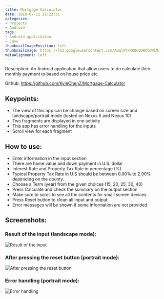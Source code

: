 ```yaml
---
title: Mortgage Calculator
date: 2018-07-11 21:23:31
categories:
- Projects
- Android
tags:
- Android application
- Java
thumbnailImagePosition: left
thumbnailImage: https://lh3.googleusercontent.com/AOqlVYxNKQ6OURCtdWiMzZ-j_5alYyuGmFuaGsfMGdkLfZ7KRG5hhEQUjlJXn8GKl0KIda4ViaaVJtePKEXSL8Z5WIYOLaHbdWl0Y5WEeyuMrOR4x0qcuCvyCx2VLV1OUmdByYuIjDF8pGHWgB64pdLC5q2FDzJ3MtfEgDeiDpU8xoIDAX_GHHO_bxc3TjpwD3PS7AmFlVuhmaopmI7CXOlM6gG1wQCquv-GuoVySeUmf3VGvzyjoJFHM38QwUvQkWiDpQl2Y9bK0F9gaacuIcJhRXQ_EOJTZC0y1UV2kJ8qv0kbHFWjmLEQgt-VgRPTxr8I6xcQ-Qn-RP3n_wkp3wsT-GyDpTuxGWGwSMcimkxL2YlmZK21ESsflzfQJW0LFYKz9ypt7ZI1jwYHdyXKWNS753dWqQYZRwma94RmAhE_rnuU0Ziu-zf_1YglQHEm3RBwHn-wbIwPT3viJHpqA1jc6eOrDhBI9zHDKmf_YrtVILPYhjcjb6S6yKITdwMmnjDPPhzN7H3e4dqOTMzz8Dm-fS3LqKfCsWfmBB3o4pgqaZia6yqK36AiAIEzO3Fma4uzp1sC9knMQa_WIRvLelUltimgvOEVYnOG4j8=w1000-no-tmp.jpg
metaAlignment: left
---
```

Description: An Android application that allow users to do calculate their monthly payment to based on house price etc.

Github: https://github.com/KyleChenZ/Mortgage-Calculator

<!--more-->

## Keypoints:
- The view of this app can be change based on screen size and landscape/portrait mode (tested on Nexus 5 and Nexus 10)
- Two fragments are displayed in one activity
- This app has error handling for the inputs
- Scroll view for each fragment

## How to use:
- Enter information in the input section
- There are home value and down payment in U.S. dollar
- Interest Rate and Property Tax Rate in percentage (%)
- Typical Property Tax Rate in U.S should be between 0.00% to 2.00% depending on the county.
- Choose a Term (year) from the given choices (15, 20, 25, 30, 40)
- Press Calculate and check the summary on the output section
- Make sure to scroll to see all the contents for small screen devices
- Press Reset button to clean all input and output
- Error messages will be shown if some information are not provided

## Screenshots:
### Result of the input (landscape mode):
![Result of the input](https://user-images.githubusercontent.com/21185752/41812122-d0402cae-76d1-11e8-9b34-5c337f297142.PNG)

### After pressing the reset button (portrait mode):
![After pressing the reset button](https://user-images.githubusercontent.com/21185752/41812123-d0576b1c-76d1-11e8-9250-23840c15888f.PNG)

### Error handling (portrait mode):
![Error handling](https://user-images.githubusercontent.com/21185752/41812124-d06e3482-76d1-11e8-8b4b-38a8dbb5d0b0.PNG)